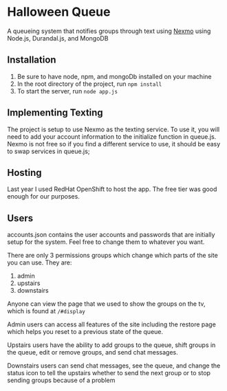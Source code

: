 # Halloween Queue

A queueing system that notifies groups through text using [Nexmo](https://www.nexmo.com/)
using Node.js, Durandal.js, and MongoDB

## Installation

1. Be sure to have node, npm, and mongoDb installed on your machine
2. In the root directory of the project, run `npm install`
3. To start the server, run `node app.js`

## Implementing Texting
The project is setup to use Nexmo as the texting service. To use it, you will need to add your account information
to the initialize function in queue.js. Nexmo is not free so if you find a different service to use, it should be easy to
swap services in queue.js;

## Hosting
Last year I used RedHat OpenShift to host the app. The free tier was good enough for our purposes.

## Users
accounts.json contains the user accounts and passwords that are initially setup for the system. Feel free to change them to whatever you want.

There are only 3 permissions groups which change which parts of the site you can use. They are:
1. admin
2. upstairs
3. downstairs

Anyone can view the page that we used to show the groups on the tv, which is found at `/#display`

Admin users can access all features of the site including the restore page which helps you reset to a previous
state of the queue.

Upstairs users have the ability to add groups to the queue, shift groups in the queue, edit or remove groups, and send chat messages.

Downstairs users can send chat messages, see the queue, and change the status icon to tell the upstairs whether to send the next group or to stop sending groups because of a problem 